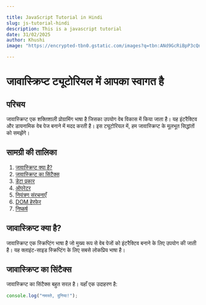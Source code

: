 ```yaml
---

title: JavaScript Tutorial in Hindi
slug: js-tutorial-hindi
description: This is a javascript tutorial
date: 31/02/2025
author: Khushi
image: "https://encrypted-tbn0.gstatic.com/images?q=tbn:ANd9GcRiBpP3cQnJNnN9anuEvtJ4t1t6d5xQl9UNgQ&s"

---
```


# जावास्क्रिप्ट ट्यूटोरियल में आपका स्वागत है

## परिचय
जावास्क्रिप्ट एक शक्तिशाली प्रोग्रामिंग भाषा है जिसका उपयोग वेब विकास में किया जाता है। यह इंटरैक्टिव और डायनामिक वेब पेज बनाने में मदद करती है। इस ट्यूटोरियल में, हम जावास्क्रिप्ट के मूलभूत सिद्धांतों को समझेंगे।

## सामग्री की तालिका
1. [जावास्क्रिप्ट क्या है?](#जावास्क्रिप्ट-क्या-है)
2. [जावास्क्रिप्ट का सिंटैक्स](#जावास्क्रिप्ट-का-सिंटैक्स)
3. [डेटा प्रकार](#डेटा-प्रकार)
4. [ऑपरेटर](#ऑपरेटर)
5. [नियंत्रण संरचनाएँ](#नियंत्रण-संरचनाएँ)
6. [DOM हेरफेर](#dom-हेरफेर)
7. [निष्कर्ष](#निष्कर्ष)

## जावास्क्रिप्ट क्या है?
जावास्क्रिप्ट एक स्क्रिप्टिंग भाषा है जो मुख्य रूप से वेब पेजों को इंटरैक्टिव बनाने के लिए उपयोग की जाती है। यह क्लाइंट-साइड स्क्रिप्टिंग के लिए सबसे लोकप्रिय भाषा है।

## जावास्क्रिप्ट का सिंटैक्स
जावास्क्रिप्ट का सिंटैक्स बहुत सरल है। यहाँ एक उदाहरण है:

```javascript
console.log("नमस्ते, दुनिया!");
